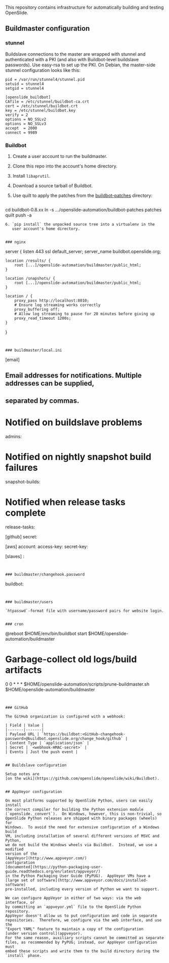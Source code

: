 This repository contains infrastructure for automatically building and
testing OpenSlide.


## Buildmaster configuration

### stunnel

Buildslave connections to the master are wrapped with stunnel and
authenticated with a PKI (and also with Buildbot-level buildslave
passwords).  Use easy-rsa to set up the PKI.  On Debian, the
master-side stunnel configuration looks like this:

```
pid = /var/run/stunnel4/stunnel.pid
setuid = stunnel4
setgid = stunnel4

[openslide_buildbot]
CAfile = /etc/stunnel/buildbot-ca.crt
cert = /etc/stunnel/buildbot.crt
key = /etc/stunnel/buildbot.key
verify = 2
options = NO_SSLv2
options = NO_SSLv3
accept  = 2000
connect = 9989
```


### Buildbot

1. Create a user account to run the buildmaster.
2. Clone this repo into the account's home directory.
3. Install `libaprutil`.
4. Download a source tarball of Buildbot.
5. Use quilt to apply the patches from the
   [buildbot-patches](buildbot-patches) directory:

    ```
cd buildbot-0.8.xx
ln -s .../openslide-automation/buildbot-patches patches
quilt push -a
```
6. `pip install` the unpacked source tree into a virtualenv in the
   user account's home directory.


### nginx

```
server {
    listen 443 ssl default_server;
    server_name buildbot.openslide.org;

    location /results/ {
        root [...]/openslide-automation/buildmaster/public_html;
    }

    location /snapshots/ {
        root [...]/openslide-automation/buildmaster/public_html;
    }

    location / {
        proxy_pass http://localhost:8010;
        # Ensure log streaming works correctly
        proxy_buffering off;
        # Allow log streaming to pause for 20 minutes before giving up
        proxy_read_timeout 1200s;
    }
}
```


### buildmaster/local.ini

```
[email]
## Email addresses for notifications.  Multiple addresses can be supplied,
## separated by commas.
# Notified on buildslave problems
admins: <emails>
# Notified on nightly snapshot build failures
snapshot-builds: <emails>
# Notified when release tasks complete
release-tasks: <emails>

[github]
secret: <webhook-HMAC-secret>

[aws]
account: <AWS-account-number>
access-key: <AWS-access-key-id>
secret-key: <AWS-secret-access-key>

[slaves]
<buildslave-name>: <buildslave-password>
```


### buildmaster/changehook.password

```
buildbot:<GitHub-changehook-password>
```


### buildmaster/users

`htpasswd`-format file with username/password pairs for website login.


### cron

```
@reboot $HOME/env/bin/buildbot start $HOME/openslide-automation/buildmaster
# Garbage-collect old logs/build artifacts
0 0 * * * $HOME/openslide-automation/scripts/prune-buildmaster.sh $HOME/openslide-automation/buildmaster
```


### GitHub

The GitHub organization is configured with a webhook:

| Field | Value |
|-------|-------|
| Payload URL | `https://buildbot:<GitHub-changehook-password>@buildbot.openslide.org/change_hook/github` |
| Content Type | `application/json` |
| Secret | `<webhook-HMAC-secret>` |
| Events | Just the push event |


## Buildslave configuration

Setup notes are
[on the wiki](https://github.com/openslide/openslide/wiki/Buildbot).


## AppVeyor configuration

On most platforms supported by OpenSlide Python, users can easily install
the correct compiler for building the Python extension module
(`openslide._convert`).  On Windows, however, this is non-trivial, so
OpenSlide Python releases are shipped with binary packages (wheels) for
Windows.  To avoid the need for extensive configuration of a Windows build
VM, including installation of several different versions of MSVC and Python,
we do not build the Windows wheels via Buildbot.  Instead, we use a modified
version of the
[AppVeyor](http://www.appveyor.com/)
configuration
[documented](https://python-packaging-user-guide.readthedocs.org/en/latest/appveyor/)
in the Python Packaging User Guide (PyPUG).  AppVeyor VMs have a
[large set of software](http://www.appveyor.com/docs/installed-software)
pre-installed, including every version of Python we want to support.

We can configure AppVeyor in either of two ways: via the web interface, or
by committing an `appveyor.yml` file to the OpenSlide Python repository.
AppVeyor doesn't allow us to put configuration and code in separate
repositories.  Therefore, we configure via the web interface, and use the
"Export YAML" feature to maintain a copy of the configuration
[under version control](appveyor).
For the same reason, auxiliary scripts cannot be committed as separate
files, as recommended by PyPUG; instead, our AppVeyor configuration must
embed these scripts and write them to the build directory during the
`install` phase.
